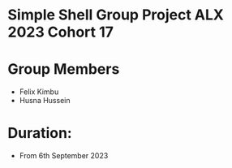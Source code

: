 # Simple Shell Group Project ALX 2023 Cohort 17
# Group Members
- Felix Kimbu
- Husna Hussein
# Duration:
- From 6th September 2023
